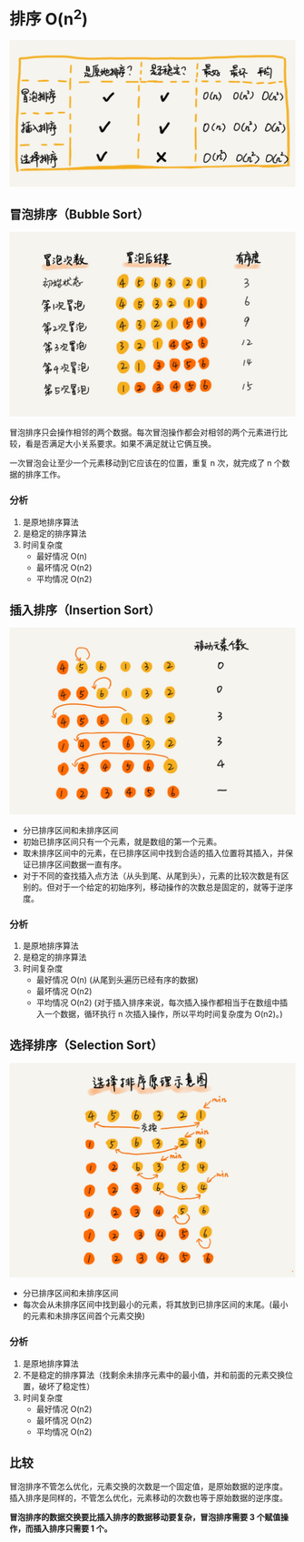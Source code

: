 # 排序 O(n<sup>2</sup>)

![](media/15820247407784.jpg)

## 冒泡排序（Bubble Sort）

![](media/15820248493215.jpg)

冒泡排序只会操作相邻的两个数据。每次冒泡操作都会对相邻的两个元素进行比较，看是否满足大小关系要求。如果不满足就让它俩互换。

一次冒泡会让至少一个元素移动到它应该在的位置，重复 n 次，就完成了 n 个数据的排序工作。

### 分析

1. 是原地排序算法
2. 是稳定的排序算法
3. 时间复杂度
    + 最好情况 O(n)
    + 最坏情况 O(n2)
    + 平均情况 O(n2)

## 插入排序（Insertion Sort）

![](media/15820248312536.jpg)

+ 分已排序区间和未排序区间
+ 初始已排序区间只有一个元素，就是数组的第一个元素。
+ 取未排序区间中的元素，在已排序区间中找到合适的插入位置将其插入，并保证已排序区间数据一直有序。
+ 对于不同的查找插入点方法（从头到尾、从尾到头），元素的比较次数是有区别的。但对于一个给定的初始序列，移动操作的次数总是固定的，就等于逆序度。

### 分析

1. 是原地排序算法
2. 是稳定的排序算法
3. 时间复杂度
    + 最好情况 O(n) (从尾到头遍历已经有序的数据)
    + 最坏情况 O(n2)
    + 平均情况 O(n2) (对于插入排序来说，每次插入操作都相当于在数组中插入一个数据，循环执行 n 次插入操作，所以平均时间复杂度为 O(n2)。)

## 选择排序（Selection Sort）

![](media/15820248187875.jpg)

+ 分已排序区间和未排序区间
+ 每次会从未排序区间中找到最小的元素，将其放到已排序区间的末尾。(最小的元素和未排序区间首个元素交换)

### 分析

1. 是原地排序算法
2. 不是稳定的排序算法（找剩余未排序元素中的最小值，并和前面的元素交换位置，破坏了稳定性）
3. 时间复杂度
    + 最好情况 O(n2)
    + 最坏情况 O(n2)
    + 平均情况 O(n2)

## 比较

冒泡排序不管怎么优化，元素交换的次数是一个固定值，是原始数据的逆序度。
插入排序是同样的，不管怎么优化，元素移动的次数也等于原始数据的逆序度。

**冒泡排序的数据交换要比插入排序的数据移动要复杂，冒泡排序需要 3 个赋值操作，而插入排序只需要 1 个。**


